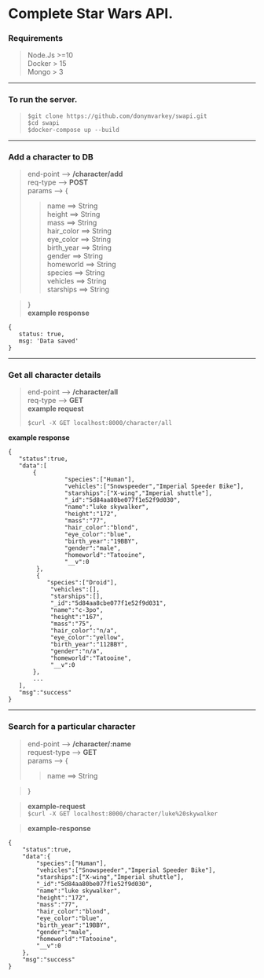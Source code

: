 
# Complete Star Wars API.


### Requirements
> Node.Js >=10  
> Docker > 15  
> Mongo > 3  

---
###  To run the server.
>```
>$git clone https://github.com/donymvarkey/swapi.git
>$cd swapi
>$docker-compose up --build
>```
---  

### Add a character to DB

> end-point -->  **/character/add**  
req-type --> **POST**  
params --> {
>>name ==> String  
height ==> String  
mass ==> String  
hair_color ==> String  
eye_color ==> String  
birth_year ==> String  
gender ==> String  
homeworld ==> String  
species ==> String  
vehicles ==> String  
starships ==> String  

>}  
> **example response** 
```
{
   status: true,
   msg: 'Data saved'
}
```
---
### Get all character details

>end-point --> **/character/all**  
req-type --> **GET**  
**example request**
>```
>$curl -X GET localhost:8000/character/all
>```
**example response**   
 ```
{
	"status":true,
	"data":[
		{
		         "species":["Human"],
		         "vehicles":["Snowspeeder","Imperial Speeder Bike"],
		         "starships":["X-wing","Imperial shuttle"],
		         "_id":"5d84aa80be077f1e52f9d030",
		         "name":"luke skywalker",
		         "height":"172",
		         "mass":"77",
		         "hair_color":"blond",
		         "eye_color":"blue",
		         "birth_year":"19BBY",
		         "gender":"male",
		         "homeworld":"Tatooine",
		         "__v":0
	     },
	     {
			"species":["Droid"],
			 "vehicles":[],
			 "starships":[],
			 "_id":"5d84aa8cbe077f1e52f9d031",
			 "name":"c-3po",
			 "height":"167",
			 "mass":"75",
			 "hair_color":"n/a",
			 "eye_color":"yellow",
			 "birth_year":"112BBY",
			 "gender":"n/a",
			 "homeworld":"Tatooine",
			 "__v":0
		},
		...
	],
	"msg":"success"
}
```
 ---

### Search for a particular character

>end-point --> **/character/:name**  
request-type --> **GET**  
params --> {
>>name ==> String  

>}

> **example-request**    
>  ``
>$curl -X GET localhost:8000/character/luke%20skywalker
> ``

>**example-response**  
```
{
	"status":true,
	"data":{
		"species":["Human"],
		"vehicles":["Snowspeeder","Imperial Speeder Bike"],
		"starships":["X-wing","Imperial shuttle"],
		"_id":"5d84aa80be077f1e52f9d030",
		"name":"luke skywalker",
		"height":"172",
		"mass":"77",
		"hair_color":"blond",
		"eye_color":"blue",
		"birth_year":"19BBY",
		"gender":"male",
		"homeworld":"Tatooine",
		"__v":0
	},
	"msg":"success"
}
```

